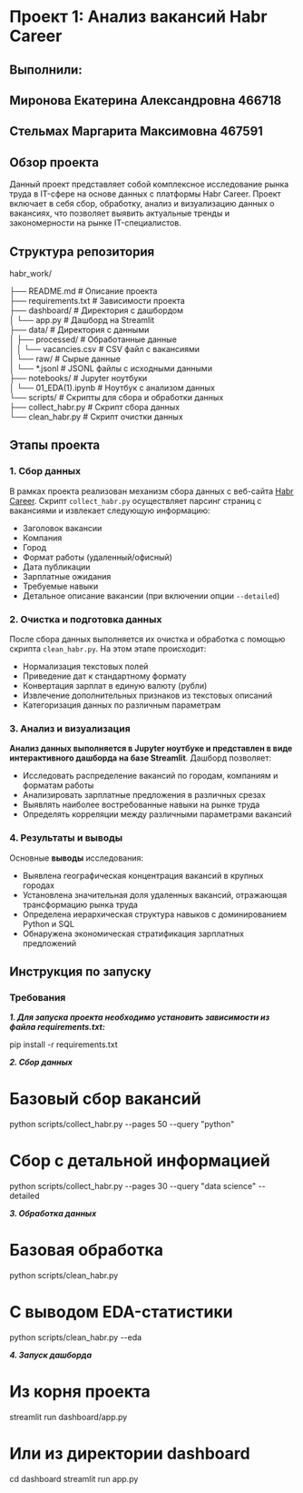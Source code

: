 # Проект 1: Анализ вакансий Habr Career
## Выполнили:
## Миронова Екатерина Александровна 466718
## Стельмах Маргарита Максимовна 467591


## Обзор проекта

Данный проект представляет собой комплексное исследование рынка труда в IT-сфере на основе данных с платформы Habr Career. Проект включает в себя сбор, обработку, анализ и визуализацию данных о вакансиях, что позволяет выявить актуальные тренды и закономерности на рынке IT-специалистов.

## Структура репозитория

habr_work/

├── README.md                  # Описание проекта  
├── requirements.txt           # Зависимости проекта  
├── dashboard/                 # Директория с дашбордом  
│   └── app.py                 # Дашборд на Streamlit  
├── data/                      # Директория с данными  
│   ├── processed/             # Обработанные данные  
│   │   └── vacancies.csv      # CSV файл с вакансиями  
│   └── raw/                   # Сырые данные  
│       └── *.jsonl            # JSONL файлы с исходными данными  
├── notebooks/                 # Jupyter ноутбуки  
│   └── 01_EDA(1).ipynb        # Ноутбук с анализом данных  
└── scripts/                   # Скрипты для сбора и обработки данных  
├── collect_habr.py        # Скрипт сбора данных  
└── clean_habr.py          # Скрипт очистки данных


## Этапы проекта

### 1. Сбор данных

В рамках проекта реализован механизм сбора данных с веб-сайта [Habr Career](https://career.habr.com/). Скрипт `collect_habr.py` осуществляет парсинг страниц с вакансиями и извлекает следующую информацию:

- Заголовок вакансии
- Компания
- Город
- Формат работы (удаленный/офисный)
- Дата публикации
- Зарплатные ожидания
- Требуемые навыки
- Детальное описание вакансии (при включении опции `--detailed`)

### 2. Очистка и подготовка данных

После сбора данных выполняется их очистка и обработка с помощью скрипта `clean_habr.py`. На этом этапе происходит:

- Нормализация текстовых полей
- Приведение дат к стандартному формату
- Конвертация зарплат в единую валюту (рубли)
- Извлечение дополнительных признаков из текстовых описаний
- Категоризация данных по различным параметрам

### 3. Анализ и визуализация

**Анализ данных выполняется в Jupyter ноутбуке и представлен в виде интерактивного дашборда на базе Streamlit**. Дашборд позволяет:

- Исследовать распределение вакансий по городам, компаниям и форматам работы
- Анализировать зарплатные предложения в различных срезах
- Выявлять наиболее востребованные навыки на рынке труда
- Определять корреляции между различными параметрами вакансий

### 4. Результаты и выводы

Основные **выводы** исследования:

- Выявлена географическая концентрация вакансий в крупных городах
- Установлена значительная доля удаленных вакансий, отражающая трансформацию рынка труда
- Определена иерархическая структура навыков с доминированием Python и SQL
- Обнаружена экономическая стратификация зарплатных предложений

## Инструкция по запуску

### Требования

***1. Для запуска проекта необходимо установить зависимости из файла requirements.txt:***

pip install -r requirements.txt

***2. Сбор данных***

# Базовый сбор вакансий
python scripts/collect_habr.py --pages 50 --query "python"

# Сбор с детальной информацией
python scripts/collect_habr.py --pages 30 --query "data science" --detailed

***3. Обработка данных***

# Базовая обработка
python scripts/clean_habr.py

# С выводом EDA-статистики
python scripts/clean_habr.py --eda

***4. Запуск дашборда***

# Из корня проекта
streamlit run dashboard/app.py

# Или из директории dashboard
cd dashboard
streamlit run app.py

